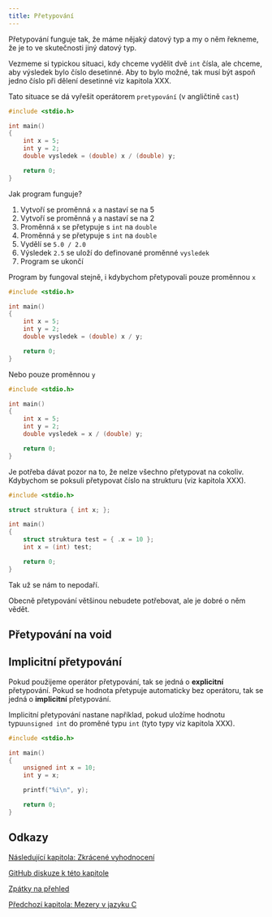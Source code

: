 ```yaml
---
title: Přetypování
---
```


Přetypování funguje tak, že máme nějaký datový typ a my o něm řekneme, že je to ve skutečnosti jiný datový typ.

Vezmeme si typickou situaci, kdy chceme vydělit dvě `int` čísla, ale chceme, aby výsledek bylo číslo desetinné. Aby to bylo možné, tak musí být aspoň jedno číslo při dělení desetinné viz kapitola XXX.

Tato situace se dá vyřešit operátorem `pretypování` (v angličtině `cast`)

```c
#include <stdio.h>

int main()
{
    int x = 5;
    int y = 2;
    double vysledek = (double) x / (double) y;

    return 0;
}
```

Jak program funguje?

1. Vytvoří se proměnná `x` a nastaví se na 5
1. Vytvoří se proměnná `y` a nastaví se na 2
1. Proměnná `x` se přetypuje s `int` na `double`
1. Proměnná `y` se přetypuje s `int` na `double`
1. Vydělí se `5.0 / 2.0`
1. Výsledek `2.5` se uloží do definované proměnné `vysledek`
1. Program se ukončí

Program by fungoval stejně, i kdybychom přetypovali pouze proměnnou `x`

```c
#include <stdio.h>

int main()
{
    int x = 5;
    int y = 2;
    double vysledek = (double) x / y;

    return 0;
}
```

Nebo pouze proměnnou `y`

```c
#include <stdio.h>

int main()
{
    int x = 5;
    int y = 2;
    double vysledek = x / (double) y;

    return 0;
}
```

Je potřeba dávat pozor na to, že nelze všechno přetypovat na cokoliv. Kdybychom se poksuli přetypovat číslo na strukturu (viz kapitola XXX).


```c
#include <stdio.h>

struct struktura { int x; };

int main()
{
    struct struktura test = { .x = 10 };
    int x = (int) test;

    return 0;
}
```

Tak už se nám to nepodaří.

Obecně přetypování většinou nebudete potřebovat, ale je dobré o něm vědět.

## Přetypování na void


## Implicitní přetypování
Pokud použijeme operátor přetypování, tak se jedná o **explicitní** přetypování. Pokud se hodnota přetypuje automaticky bez operátoru, tak se jedná o **implicitní** přetypování.

Implicitní přetypování nastane například, pokud uložíme hodnotu typu`unsigned int` do proměné typu `int` (tyto typy viz kapitola XXX).


```c
#include <stdio.h>

int main()
{
    unsigned int x = 10;
    int y = x;

    printf("%i\n", y);

    return 0;
}
```

## Odkazy
[Následující kapitola: Zkrácené vyhodnocení](./volitelne-zkracene-vyhodnoceni.md)

[GitHub diskuze k této kapitole](https://github.com/tomasbruckner/c_lectures/discussions/41)

[Zpátky na přehled](./index.md)

[Předchozí kapitola: Mezery v jazyku C](./volitelne-mezery.md)

